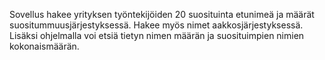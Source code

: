 Sovellus hakee yrityksen työntekijöiden 20 suosituinta etunimeä ja määrät suositummuusjärjestyksessä. 
Hakee myös nimet aakkosjärjestyksessä. Lisäksi ohjelmalla voi etsiä tietyn nimen määrän ja suosituimpien
nimien kokonaismäärän.
